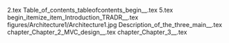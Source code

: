 2.tex
Table_of_contents_tableofcontents_begin__.tex
5.tex
begin_itemize_item_Introduction_TRADR__.tex
figures/Architecture1/Architecture1.jpg
Description_of_the_three_main__.tex
chapter_Chapter_2_MVC_design__.tex
chapter_Chapter_3__.tex